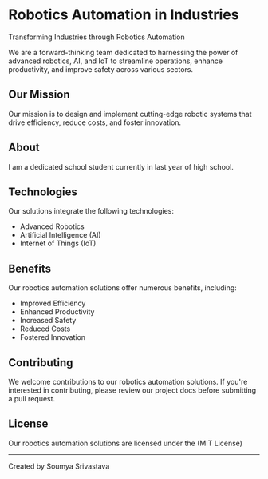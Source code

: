 # Robotics Automation in Industries 

Transforming Industries through Robotics Automation

We are a forward-thinking team dedicated to harnessing the power of advanced robotics, AI, and IoT to streamline operations, enhance productivity, and improve safety across various sectors.

## Our Mission
Our mission is to design and implement cutting-edge robotic systems that drive efficiency, reduce costs, and foster innovation.

## About
I am a dedicated school student currently in last year of high school.

## Technologies
Our solutions integrate the following technologies:

- Advanced Robotics
- Artificial Intelligence (AI)
- Internet of Things (IoT)

## Benefits
Our robotics automation solutions offer numerous benefits, including:

- Improved Efficiency
- Enhanced Productivity
- Increased Safety
- Reduced Costs
- Fostered Innovation

## Contributing
We welcome contributions to our robotics automation solutions. If you're interested in contributing, please review our project docs before submitting a pull request.

## License
Our robotics automation solutions are licensed under the (MIT License)

---

Created by Soumya Srivastava

